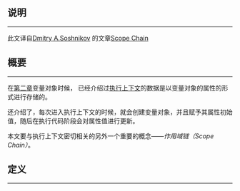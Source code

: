 说明
--------
* * *
此文译自[Dmitry A.Soshnikov](http://dmitrysoshnikov.com/) 的文章[Scope Chain](http://dmitrysoshnikov.com/ecmascript/chapter-4-scope-chain/)    


概要
--------
* * *
在[第二章](http://goddyzhao.tumblr.com/post/11141710441/variable-object)变量对象时候，
已经介绍过[执行上下文](http://goddyzhao.tumblr.com/post/10020230352/execution-context)的数据是以变量对象的属性的形式进行存储的。  

还介绍了，每次进入执行上下文的时候，就会创建变量对象，并且赋予其属性初始值，随后在执行代码阶段会对属性值进行更新。  

本文要与执行上下文密切相关的另外一个重要的概念——_作用域链（Scope Chain）_。  


定义
--------
* * *

